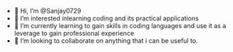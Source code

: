 - 👋 Hi, I’m @Sanjay0729
- 👀 I’m interested inlearning coding and its practical applications
- 🌱 I’m currently learning to gain skills in coding languages and use it as a leverage to gain professional experience
- 💞️ I’m looking to collaborate on anything that i can be useful to.

<!---
Sanjay0729/Sanjay0729 is a ✨ special ✨ repository because its `README.md` (this file) appears on your GitHub profile.
You can click the Preview link to take a look at your changes.
--->
